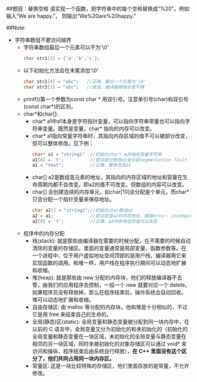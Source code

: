 ##题目：替换空格
请实现一个函数，把字符串中的每个空格替换成"%20"。例如输入“We are happy.”，
则输出“We%20are%20happy.”

##Note:
* 字符串数组不要访问越界
  * 字符串数组最后一个元素可以不为'\0'
    ```c++
    char str1[3] = {'a','b','c'};
    ```
  * 以下初始化方法会在末尾添加'\0'
    ```c++
    char str2[4] = "abc";   //正确，最后一个元素为'\0'
    char str3[3] = "abc";   //错误，编译器报错长度不够
    ```
  * printf()第一个参数为const char * 用双引号。注意单引号(char)和双引号(const char*)的区别。
  * char*和char[]:
    * char* a1中a1本身是字符指针变量，可以指向字符串常量也可以指向字符串变量。既然是变量，char* 指向的内存可以改变。
    * char* a1指向常量字符串时，其指向内存区域的值不可以被部分改变，但可以整体修改。见下例：
      ```c++
      char* a1 = "string1"  //初始化char* a并指向常量字符串
      a1[0] = 't';          //尝试部分修改a1会引起segmentation fault
      a1 = "test";          //正确，整体改变a1
      ```
    * char[] a2是数组首元素的地址，其指向的内存区域的地址和容量在生命周期内都不会改变。即a2的值不可改变。但数组的内容可以改变。
    * char[] 会创建连续的内存单元，如char[10]会分配是个单元，而char* 只会分配一个指针变量来保存地址。
      ```c++
      char a2[] = "string2";//初始化char数组a2
      a2 = a1;              //尝试改变a2的内存地址，报错error: incompatible types in assignment of ‘char*’ to ‘char [8]’
      a2[0] = 't';          //正确，a2内存地址的值可以改变
      ```
  * 程序中的内存分配
    * 栈(stack): 就是那些由编译器在需要的时候分配，在不需要的时候自动清除的变量的存储区。里面的变量通常是局部变量、函数参数等。在一个进程中，位于用户虚拟地址空间顶部的是用户栈，编译器用它来实现函数的调用。和堆一样，用户栈在程序执行期间可以动态地扩展和收缩。
    * 堆(heap): 就是那些由 new 分配的内存块，他们的释放编译器不去管，由我们的应用程序去控制，一般一个 new 就要对应一个 delete。如果程序员没有释放掉，那么在程序结束后，操作系统会自动回收。堆可以动态地扩展和收缩。
    * 自由存储区: 由 malloc 等分配的内存块，他和堆是十分相似的，不过它是用 free 来结束自己的生命的。
    * 全局(静态)区(static): 全局变量和静态变量被分配到同一块内存中，在以前的 C 语言中，全局变量又分为初始化的和未初始化的（初始化的全局变量和静态变量在一块区域，未初始化的全局变量与静态变量在相邻的另一块区域，同时未被初始化的对象存储区可以通过 void* 来访问和操纵，程序结束后由系统自行释放），**在 C++ 里面没有这个区分了，他们共同占用同一块内存区。**
    * 常量区: 这是一块比较特殊的存储区，他们里面存放的是常量，不允许修改。

